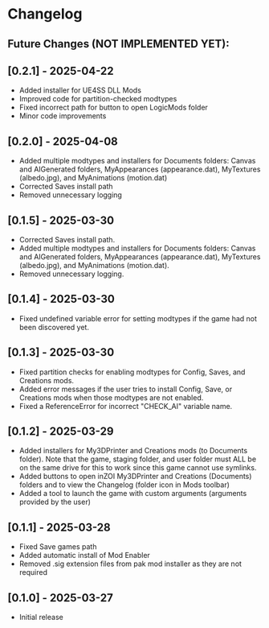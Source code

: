 # Changelog

Future Changes (NOT IMPLEMENTED YET):
- 

## [0.2.1] - 2025-04-22
- Added installer for UE4SS DLL Mods
- Improved code for partition-checked modtypes
- Fixed incorrect path for button to open LogicMods folder
- Minor code improvements

## [0.2.0] - 2025-04-08
- Added multiple modtypes and installers for Documents folders: Canvas and AIGenerated folders, MyAppearances (appearance.dat), MyTextures (albedo.jpg), and MyAnimations (motion.dat)
- Corrected Saves install path
- Removed unnecessary logging

## [0.1.5] - 2025-03-30
- Corrected Saves install path.
- Added multiple modtypes and installers for Documents folders: Canvas and AIGenerated folders, MyAppearances (appearance.dat), MyTextures (albedo.jpg), and MyAnimations (motion.dat).
- Removed unnecessary logging.

## [0.1.4] - 2025-03-30
- Fixed undefined variable error for setting modtypes if the game had not been discovered yet.

## [0.1.3] - 2025-03-30
- Fixed partition checks for enabling modtypes for Config, Saves, and Creations mods.
- Added error messages if the user tries to install Config, Save, or Creations mods when those modtypes are not enabled.
- Fixed a ReferenceError for incorrect "CHECK_AI" variable name.

## [0.1.2] - 2025-03-29
- Added installers for My3DPrinter and Creations mods (to Documents folder). Note that the game, staging folder, and user folder must ALL be on the same drive for this to work since this game cannot use symlinks.
- Added buttons to open inZOI My3DPrinter and Creations (Documents) folders and to view the Changelog (folder icon in Mods toolbar)
- Added a tool to launch the game with custom arguments (arguments provided by the user)

## [0.1.1] - 2025-03-28
- Fixed Save games path
- Added automatic install of Mod Enabler
- Removed .sig extension files from pak mod installer as they are not required

## [0.1.0] - 2025-03-27
- Initial release